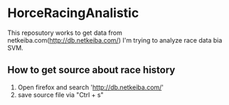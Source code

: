 # HorceRacingAnalistic

This reposutory works to get data from netkeiba.com(http://db.netkeiba.com/)
I'm trying to analyze race data bia SVM.

## How to get source about race history

1. Open firefox and search 'http://db.netkeiba.com/'
2. save source file via "Ctrl + s"
